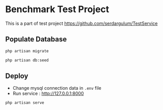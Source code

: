# Benchmark Test Project

This is a part of test project https://github.com/serdargulum/TestService

## Populate Database

```bash
php artisan migrate   

php artisan db:seed
```
## Deploy

- Change mysql connection data in `.env` file
- Run service : http://127.0.0.1:8000

```bash
php artisan serve
```